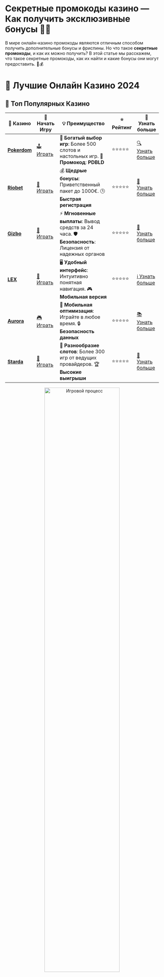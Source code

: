 # **Секретные промокоды казино — Как получить эксклюзивные бонусы 🎉💎**

В мире онлайн-казино промокоды являются отличным способом получить дополнительные бонусы и фриспины. Но что такое **секретные промокоды**, и как их можно получить? В этой статье мы расскажем, что такое секретные промокоды, как их найти и какие бонусы они могут предоставить. 🔑💰

# 🎰 Лучшие Онлайн Казино 2024

## 🌟 Топ Популярных Казино

| 🎲 **Казино** | 🔗 **Начать Игру** | 💡 **Преимущество** | ⭐ **Рейтинг** | 🔗 **Узнать больше** |
|--------------|---------------------|---------------------|----------------|----------------------|
| [**Pokerdom**](https://brandplay.link/4k77v2yx) | [🕹️ Играть](https://brandplay.link/4k77v2yx) | 🎉 **Богатый выбор игр**: Более 500 слотов и настольных игр. 🎁 **Промокод**: **PDBLD** | ⭐⭐⭐⭐⭐ | [🔍 Узнать больше](https://brandplay.link/4k77v2yx) |
| [**Riobet**](https://brandplay.link/7xBLTPyj) | [🎰 Играть](https://brandplay.link/7xBLTPyj) | 💰 **Щедрые бонусы**: Приветственный пакет до 1000€. 🕒 **Быстрая регистрация** | ⭐⭐⭐⭐⭐ | [📖 Узнать больше](https://brandplay.link/7xBLTPyj) |
| [**Gizbo**](https://brandplay.link/bprXw4YV) | [🎲 Играть](https://brandplay.link/bprXw4YV) | ⚡ **Мгновенные выплаты**: Вывод средств за 24 часа. 🛡️ **Безопасность**: Лицензия от надежных органов | ⭐⭐⭐⭐⭐ | [📝 Узнать больше](https://brandplay.link/bprXw4YV) |
| [**LEX**](https://brandplay.link/zW4hdDFV) | [🤑 Играть](https://brandplay.link/zW4hdDFV) | 🖥️ **Удобный интерфейс**: Интуитивно понятная навигация. 🎮 **Мобильная версия** | ⭐⭐⭐⭐⭐ | [ℹ️ Узнать больше](https://brandplay.link/zW4hdDFV) |
| [**Aurora**](https://10trafic-stat2.com/click/668546556bcc6313411604bd/6766/13032/subaccount) | [🎮 Играть](https://10trafic-stat2.com/click/668546556bcc6313411604bd/6766/13032/subaccount) | 📱 **Мобильная оптимизация**: Играйте в любое время. 🔒 **Безопасность данных** | ⭐⭐⭐⭐⭐ | [📚 Узнать больше](https://10trafic-stat2.com/click/668546556bcc6313411604bd/6766/13032/subaccount) |
| [**Starda**](https://brandplay.link/fB7xwRFL) | [🎯 Играть](https://brandplay.link/fB7xwRFL) | 🎰 **Разнообразие слотов**: Более 300 игр от ведущих провайдеров. 🏆 **Высокие выигрыши** | ⭐⭐⭐⭐⭐ | [🔎 Узнать больше](https://brandplay.link/fB7xwRFL) |

<div align="center">
    <img src="https://i.pinimg.com/originals/87/9e/b9/879eb9354dd0699582408b68f2e253b2.gif" alt="Игровой процесс" width="70%">
</div>

## 💎 Лучшие Бонусы и Акции

| 🎲 **Казино** | 🔗 **Начать Игру** | 💡 **Преимущество** | ⭐ **Рейтинг** | 🔗 **Узнать больше** |
|--------------|---------------------|---------------------|----------------|----------------------|
| [**Kometa**](https://brandplay.link/8ZymQJV8) | [🎰 Играть](https://brandplay.link/8ZymQJV8) | 🎁 **Эксклюзивные бонусы**: Регулярные акции и промо. 🔄 **Программы лояльности** | ⭐⭐⭐⭐☆ | [🔍 Узнать больше](https://brandplay.link/8ZymQJV8) |
| [**R7**](https://brandplay.link/bMd3Yjsw) | [🕹️ Играть](https://brandplay.link/bMd3Yjsw) | 🕒 **Круглосуточная поддержка**: Всегда на связи. 💸 **Высокие лимиты** | ⭐⭐⭐⭐☆ | [📖 Узнать больше](https://brandplay.link/bMd3Yjsw) |
| [**7K**](https://brandplay.link/BvQyFShp) | [🎲 Играть](https://brandplay.link/BvQyFShp) | 🌟 **Эксклюзивные бонусы**: Только для VIP игроков. 🎉 **Сезонные акции** | ⭐⭐⭐⭐☆ | [📝 Узнать больше](https://brandplay.link/BvQyFShp) |
| [**Kent**](https://brandplay.link/Fv2WP3js) | [🤑 Играть](https://brandplay.link/Fv2WP3js) | 📈 **Высокий RTP**: Более 98%. 💼 **Профессиональная поддержка** | ⭐⭐⭐⭐☆ | [ℹ️ Узнать больше](https://brandplay.link/Fv2WP3js) |
| [**1Xslots**](https://brandplay.link/hSB1khtr) | [🎮 Играть](https://brandplay.link/hSB1khtr) | 🎉 **Множество акций**: Еженедельные бонусы и турниры. 🛡️ **Безопасность** | ⭐⭐⭐⭐☆ | [📚 Узнать больше](https://brandplay.link/hSB1khtr) |
| [**Gama**](https://brandplay.link/j6NMKsDz) | [🎯 Играть](https://brandplay.link/j6NMKsDz) | 🔍 **Интуитивный интерфейс**: Легкость использования. 🏅 **Престижные турниры** | ⭐⭐⭐⭐☆ | [🔎 Узнать больше](https://brandplay.link/j6NMKsDz) |

<div align="center">
    <img src="https://i.pinimg.com/originals/87/9e/b9/879eb9354dd0699582408b68f2e253b2.gif" alt="Игровой процесс" width="70%">
</div>

## 🚀 Быстрые Выигрыши и Поддержка

| 🎲 **Казино** | 🔗 **Начать Игру** | 💡 **Преимущество** | ⭐ **Рейтинг** | 🔗 **Узнать больше** |
|--------------|---------------------|---------------------|----------------|----------------------|
| [**Onion**](https://brandplay.link/zBGRVpQ9) | [🎰 Играть](https://brandplay.link/zBGRVpQ9) | 🤑 **Низкие ставки**: Идеально для начинающих. 🔄 **Быстрые выводы** | ⭐⭐⭐⭐☆ | [🔍 Узнать больше](https://brandplay.link/zBGRVpQ9) |
| [**Чемпион**](https://temon-gter.cfd/go/lRq?p80412p304504pcc44t17455) | [🕹️ Играть](https://temon-gter.cfd/go/lRq?p80412p304504pcc44t17455) | 🏅 **Лояльная программа**: Награды за активность. 🎁 **Ежемесячные бонусы** | ⭐⭐⭐⭐☆ | [📖 Узнать больше](https://temon-gter.cfd/go/lRq?p80412p304504pcc44t17455) |
| [**Vavada**](https://vavadapartner.pro/?promo=ea5c9275-6854-4505-94fc-95ab18221945-linkb2) | [🎲 Играть](https://vavadapartner.pro/?promo=ea5c9275-6854-4505-94fc-95ab18221945-linkb2) | 🚀 **Быстрая регистрация**: Начните играть мгновенно. 🔐 **Безопасные транзакции** | ⭐⭐⭐⭐☆ | [📝 Узнать больше](https://vavadapartner.pro/?promo=ea5c9275-6854-4505-94fc-95ab18221945-linkb2) |
| [**Friends**](https://gofriends.kim/linkb2) | [🤑 Играть](https://gofriends.kim/linkb2) | 🤝 **Социальные игры**: Играйте с друзьями. 🌐 **Мультиплатформенность** | ⭐⭐⭐⭐☆ | [ℹ️ Узнать больше](https://gofriends.kim/linkb2) |
| [**1WIN**](https://brandplay.link/smXVpBbG) | [🎮 Играть](https://brandplay.link/smXVpBbG) | 🏆 **Спортивные ставки**: Широкий выбор видов спорта. 💵 **Высокие коэффициенты** | ⭐⭐⭐⭐☆ | [📚 Узнать больше](https://brandplay.link/smXVpBbG) |
| [**Drip**](https://drp-ircp01.com/c07e6a3db) | [🎯 Играть](https://drp-ircp01.com/c07e6a3db) | 🌐 **Инновационные игры**: Новейшие игровые технологии. 🛡️ **Высокая безопасность** | ⭐⭐⭐⭐☆ | [🔎 Узнать больше](https://drp-ircp01.com/c07e6a3db) |
| [**JoyCasino**](https://rpc30.call2me.pro/?/ru/registration?apkpop=0&partner=p24970p3291217pc98f) | [🎰 Играть](https://rpc30.call2me.pro/?/ru/registration?apkpop=0&partner=p24970p3291217pc98f) | 🎁 **Приятные бонусы**: Ежедневные акции и подарки. 🕹️ **Разнообразие игр** | ⭐⭐⭐⭐☆ | [🔍 Узнать больше](https://rpc30.call2me.pro/?/ru/registration?apkpop=0&partner=p24970p3291217pc98f) |

<div align="center">
    <img src="https://i.pinimg.com/originals/87/9e/b9/879eb9354dd0699582408b68f2e253b2.gif" alt="Игровой процесс" width="70%">
</div>
---

✨ **Выбирайте лучшее казино для себя и наслаждайтесь игрой! Удачи!** ✨
![Секретные промокоды казино](https://i.pinimg.com/originals/a9/29/6e/a9296ea1cf6a7c20a985e593451f0323.png)

### 1. **Что такое секретные промокоды казино?** 🔍

**Секретные промокоды** — это эксклюзивные коды, которые предоставляются игрокам для получения уникальных бонусов в казино. Эти промокоды не публикуются на официальных сайтах казино, и часто они доступны только через определенные каналы, такие как партнерские программы, социальные сети, рассылки или в рамках специальных акций для постоянных игроков.

### 2. **Как найти секретные промокоды казино?** 📩

Нахождение **секретных промокодов** может быть сложной задачей, но есть несколько способов, как это можно сделать:

#### 2.1 **Подписка на рассылки** 📧

Многие онлайн-казино отправляют эксклюзивные промокоды своим подписчикам через email-рассылки. Подписавшись на рассылку, вы будете первым, кто получит информацию о новых акциях и бонусах, включая секретные промокоды.

#### 2.2 **Социальные сети** 📱

Казино часто публикуют эксклюзивные предложения в своих социальных сетях. Это может быть как **Facebook**, так и **Instagram** или **Twitter**. Подписавшись на официальные страницы казино, вы сможете узнать о новых бонусах и промокодах, которые не всегда доступны на официальном сайте.

#### 2.3 **Партнерские сайты и форумы** 🌐

Есть множество специализированных партнерских сайтов и форумов, где игроки делятся актуальными промокодами для казино. Такие сайты часто предлагают эксклюзивные промокоды, которые можно использовать для получения бонусов.

#### 2.4 **Программы лояльности** 🎁

Некоторые казино предлагают **секретные промокоды** в рамках программ лояльности. Игроки, которые активно участвуют в играх и делают депозиты, могут получить такие промокоды в качестве поощрения.

### 3. **Что дают секретные промокоды?** 🎯

**Секретные промокоды** могут предоставить игрокам различные бонусы, включая:

#### 3.1 **Фриспины (бесплатные вращения)** 🎰

Это один из самых популярных типов бонусов. Используя промокод, игрок может получить бесплатные вращения на выбранных слотах, что позволяет выиграть реальные деньги без дополнительных затрат.

#### 3.2 **Бонусы на депозит** 💸

Многие секретные промокоды предоставляют бонусы на депозит. Например, промокод может удвоить или утроить ваш первый депозит, что позволяет начать игру с большим капиталом.

#### 3.3 **Кэшбек** 💵

Некоторые казино предлагают кэшбек-акции с помощью промокодов, которые возвращают часть потерь игрока. Это особенно полезно для игроков, которые часто играют на деньги.

#### 3.4 **Безопасные ставки** 🔐

В некоторых случаях секретные промокоды могут предоставлять дополнительные возможности для безопасных ставок, позволяя игрокам играть с меньшими рисками.

### 4. **Как использовать секретные промокоды казино?** 📲

Чтобы воспользоваться **секретным промокодом**, нужно:

1. **Получить промокод** через рассылку, соцсети, партнерский сайт или программу лояльности.
2. **Перейти на сайт казино** и войти в свой аккаунт.
3. Перейти в раздел **бонусы** или **депозиты**.
4. Ввести полученный промокод в специальное поле на странице бонусов.
5. Применить код и получить свой бонус!

**Важно!** Прежде чем вводить промокод, обязательно ознакомьтесь с условиями его использования. В некоторых случаях промокоды могут быть действительны только на определенные игры или имеют ограниченный срок действия.

### 5. **Преимущества и риски использования секретных промокодов** ⚖️

#### 5.1 **Преимущества** ✅

- **Бонусы без дополнительных вложений**: Секретные промокоды позволяют получить бонусы, не тратя свои деньги.
- **Доступ к эксклюзивным предложениям**: Эти коды дают доступ к уникальным акциям и бонусам, которые недоступны другим игрокам.
- **Увеличение шансов на выигрыш**: Использование бонусов и фриспинов дает дополнительные шансы на выигрыш, без дополнительных затрат.

#### 5.2 **Риски** ⚠️

- **Ограниченные условия**: Промокоды могут иметь ограниченные условия, такие как требования по ставкам или ограничения по выбору игр.
- **Истечение срока действия**: Промокоды часто имеют срок действия, после которого они становятся недействительными.

### 6. **Заключение** 🔑

**Секретные промокоды казино** — это отличная возможность для игроков получить дополнительные бонусы и фриспины. Хотя их трудно найти, они могут значительно улучшить игровой опыт и увеличить шансы на выигрыш. Используйте промокоды ответственно и всегда проверяйте условия их использования.

Удачи вам в поиске секретных бонусов и успешной игре в казино! 🎰💎
